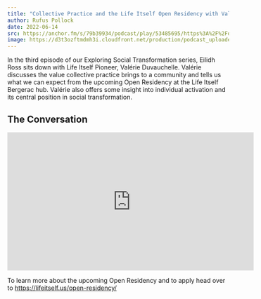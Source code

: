 ```yaml
---
title: "Collective Practice and the Life Itself Open Residency with Valérie Duvauchelle"
author: Rufus Pollock
date: 2022-06-14
src: https://anchor.fm/s/79b39934/podcast/play/53485695/https%3A%2F%2Fd3ctxlq1ktw2nl.cloudfront.net%2Fproduction%2Fexports%2F79b39934%2F53485695%2F24da0f373195fbf338804a952df0d851.m4a
image: https://d3t3ozftmdmh3i.cloudfront.net/production/podcast_uploaded_episode400/20318133/20318133-1655230161532-6b963967363b8.jpg
---
```


In the third episode of our Exploring Social Transformation series, Eilidh Ross sits down with Life Itself Pioneer, Valérie Duvauchelle. Valérie discusses the value collective practice brings to a community and tells us what we can expect from the upcoming Open Residency at the Life Itself Bergerac hub. Valérie also offers some insight into individual activation and its central position in social transformation.

## The Conversation

<iframe width="560" height="315" src="https://www.youtube.com/embed/o1ROvFNrX0k" title="YouTube video player" frameborder="0" allow="accelerometer; autoplay; clipboard-write; encrypted-media; gyroscope; picture-in-picture; web-share" allowfullscreen></iframe>

To learn more about the upcoming Open Residency and to apply head over to https://lifeitself.us/open-residency/
